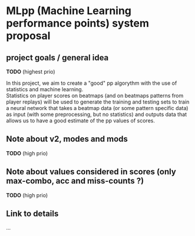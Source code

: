 # MLpp (Machine Learning performance points) system proposal
## project goals / general idea

**TODO** (highest prio)

In this project, we aim to create a "good" pp algorythm with the use of statistics and machine learning.  
Statistics on player scores on beatmaps (and on beatmaps patterns from player replays) will be used to generate the training and testing sets to train a neural network that takes a beatmap data (or some pattern specific data) as input (with some preprocessing, but no statistics) and outputs data that allows us to have a good estimate of the pp values of scores.

## Note about v2, modes and mods

**TODO** (high prio)

## Note about values considered in scores (only max-combo, acc and miss-counts ?)

**TODO** (high prio)

## Link to details

...
